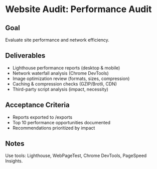 # Website Audit: Performance Audit

## Goal
Evaluate site performance and network efficiency.

## Deliverables
- Lighthouse performance reports (desktop & mobile)
- Network waterfall analysis (Chrome DevTools)
- Image optimization review (formats, sizes, compression)
- Caching & compression checks (GZIP/Brotli, CDN)
- Third-party script analysis (impact, necessity)

## Acceptance Criteria
- Reports exported to /exports
- Top 10 performance opportunities documented
- Recommendations prioritized by impact

## Notes
Use tools: Lighthouse, WebPageTest, Chrome DevTools, PageSpeed Insights.

